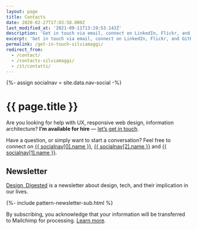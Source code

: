 ```yaml
---
layout: page
title: Contacts
date: 2020-02-27T17:03:58.000Z
last_modified_at: '2021-09-11T13:19:53.143Z'
description: 'Get in touch via email, connect on LinkedIn, Flickr, and GitHub. You can also subscribe to my RSS feed or newsletter.'
excerpt: 'Get in touch via email, connect on LinkedIn, Flickr, and GitHub. You can also subscribe to my RSS feed or newsletter.'
permalink: /get-in-touch-silviamaggi/
redirect_from:
  - /contact/
  - /contacts-silviamaggi/
  - /it/contatti/
---
```

{%- assign socialnav = site.data.nav-social -%}

# {{ page.title }}

<p class="lead">Are you looking for help with UX, responsive web design, information architecture? <strong>I&rsquo;m available for hire</strong> — <a href="mailto:contacts@silviamaggidesign.com" title="Email me">let&rsquo;s get in touch</a>.</p>

Have a question, or simply want to start a conversation? Feel free to connect on <a href="{{ socialnav[0].link }}" target="_blank" rel="noopener">{{ socialnav[0].name }}</a>, <a href="{{ socialnav[2].link }}" target="_blank" rel="noopener">{{ socialnav[2].name }}</a> and <a href="{{ socialnav[1].link }}" target="_blank" rel="noopener">{{ socialnav[1].name }}</a>.

<h2>Newsletter</h2>

<p><a href="/design-inspiration-newsletter-silvia-maggi/">Design, Digested</a> is a newsletter about design, tech, and their implication in our lives.</p>

{%- include pattern-newsletter-sub.html %}

<span class="smd-font-micro">By subscribing, you acknowledge that your information will be transferred to Mailchimp for processing. <a href="/privacy-policy/#newsletter-privacy">Learn more</a>.</span>
